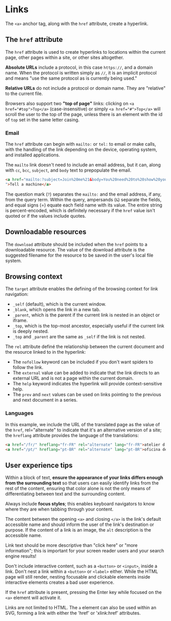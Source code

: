 # Links

The `<a>` anchor tag, along with the `href` attribute, create a hyperlink.


## The `href` attribute

The `href` attribute is used to create hyperlinks to locations within the current page, other pages within a site, or other sites altogether.

**Absolute URLs** include a protocol, in this case `https://`, and a
domain name. When the protocol is written simply as `//`, it is an implicit protocol and means "use the same protocol as is currently being used."

**Relative URLs** do not include a protocol or domain name. They are "relative" to the current file.

Browsers also support two **"top of page"** links: clicking
on `<a href="#top">Top</a>` (case-insensitive) or simply `<a href="#">Top</a>` will scroll the user to the top of the page,
unless there is an element with the id of `top` set in the same letter casing.

### Email

The `href` attribute can begin with `mailto:` or `tel:` to email or make calls, with the handling of the link depending on the device,
operating system, and installed applications.

The `mailto` link doesn't need to include an email address, but it can, along with `cc`, `bcc`, `subject`, and `body` text to
prepopulate the email.

```html
<a href="mailto:?subject=Join%20me%21&body=You%20need%20to%20show%20your%20human%20that%20you%20can%27t%20be%20owned%21%20Sign%20up%20for%20Machine%20Learning%20workshop.%20We%20are%20taking%20over%20the%20world.%20http%3A%2F%2Fwww.machinelearning.com%23reg
">Tell a machine</a>
```

The question mark (`?`) separates the `mailto:` and the email address, if any, from the query term. Within the query,
ampersands (`&`) separate the fields, and equal signs (=) equate each field name with its value. The entire string is
percent-encoded, which is definitely necessary if the `href` value isn't quoted or if the values include quotes.


## Downloadable resources

The `download` attribute should be included when the `href` points to a downloadable resource. The value of the download
attribute is the suggested filename for the resource to be saved in the user's local file system.


## Browsing context

The `target` attribute enables the defining of the browsing context for link navigation:

- `_self` (default), which is the current window.
- `_blank`, which opens the link in a new tab.
- `_parent`, which is the parent if the current link is nested
in an object or iframe.
- `_top`, which is the top-most ancestor, especially useful if the current link is deeply nested.
- `_top` and `_parent` are the same as `_self` if the link is not nested.

The `rel` attribute definé the relationship between the current document and the resource linked to in the hyperlink:
- The `nofollow` keyword can be included if you don't want spiders to follow the link.
- The `external` value can be added to
indicate that the link directs to an external URL and is not a page within the current domain.
- The `help` keyword indicates the hyperlink will
provide context-sensitive help.
- The `prev` and `next` values can
be used on links pointing to the previous and next document in a series.

### Languages

In this example, we include the URL of the translated page as the value of the `href`, rel="alternate" to indicate that it's an alternative version of a site; the `hreflang`
attribute provides the language of the translations:

```html
<a href="/fr/" hreflang="fr-FR" rel="alternate" lang="fr-FR">atelier d'apprentissage mechanique</a>
<a href="/pt/" hreflang="pt-BR" rel="alternate" lang="pt-BR">oficina de aprendizado de máquina</a>
```


## User experience tips

Within a block of text, **ensure the appearance of your links differs enough from the surrounding text** so that users can
easily identify links from the rest of the content, ensuring that color alone is not the only means of differentiating between
text and the surrounding content.

Always include **focus styles**; this enables keyboard navigators to know where they are when tabbing through your content.

The content between the opening `<a>` and closing `</a>` is the link's default accessible name and should inform the user
of the link's destination or purpose. If the content of a link is an image, the `alt` description is the accessible name.

Link text should be more descriptive than "click here" or "more information"; this is important for your screen reader users and your search engine results!

Don't include interactive content, such as a `<button>` or `<input>`, inside a link. Don't nest a link within a `<button>`
or `<label>` either. While the HTML page will still render, nesting focusable and clickable elements inside interactive elements creates a bad user experience.

If the `href` attribute is present, pressing the Enter key while focused on the `<a>` element will activate it.

Links are not limited to HTML. The `a` element can also be used within an SVG, forming a link with either the 'href' or 'xlink:href' attributes.
